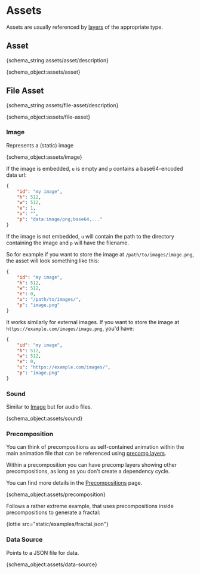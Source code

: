 # Assets

Assets are usually referenced by [layers](layers.md) of the appropriate type.

<h2 id="asset">Asset</h2>

{schema_string:assets/asset/description}

{schema_object:assets/asset}


<h2 id="file-asset">File Asset</h2>

{schema_string:assets/file-asset/description}

{schema_object:assets/file-asset}

### Image

Represents a (static) image

{schema_object:assets/image}

If the image is embedded, `u` is empty and `p` contains a base64-encoded data url:

```json
{
    "id": "my image",
    "h": 512,
    "w": 512,
    "e": 1,
    "u": "",
    "p": "data:image/png;base64,..."
}
```

If the image is not embedded,
`u` will contain the path to the directory containing the image
and `p` will have the filename.

So for example if you want to store the image at `/path/to/images/image.png`,
the asset will look something like this:

```json
{
    "id": "my image",
    "h": 512,
    "w": 512,
    "e": 0,
    "u": "/path/to/images/",
    "p": "image.png"
}
```

It works similarly for external images.
If you want to store the image at `https://example.com/images/image.png`, you'd have:

```json
{
    "id": "my image",
    "h": 512,
    "w": 512,
    "e": 0,
    "u": "https://example.com/images/",
    "p": "image.png"
}
```

### Sound

Similar to [Image](#image) but for audio files.

{schema_object:assets/sound}


### Precomposition

You can think of precompositions as self-contained animation within the
main animation file that can be referenced using [precomp layers](layers.md#precomposition-layer).

Within a precomposition you can have precomp layers showing other precompositions,
as long as you don't create a dependency cycle.

You can find more details in the [Precompositions](breakdown/precomps.md) page.

{schema_object:assets/precomposition}

Follows a rather extreme example, that uses precompositions inside precompositions to generate a fractal:

{lottie src="static/examples/fractal.json"}


### Data Source

Points to a JSON file for data.

{schema_object:assets/data-source}
